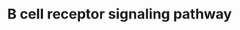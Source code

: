---
annotations:
- id: PW:0000822
  parent: signaling pathway
  type: Pathway Ontology
  value: B cell receptor signaling pathway
authors:
- A.Pandey
- MaintBot
- AlexanderPico
- Christine Chichester
- Mkutmon
- L Dupuis
- Eweitz
citedin:
- link: 10.1038/mtm.2014.7
  title: Proteomic profiling of salivary gland after nonviral gene transfer mediated
    by conventional plasmids and minicircles (2014)
- link: 10.1016/j.forsciint.2016.06.027
  title: Simultaneous time course analysis of multiple markers based on DNA microarray
    in incised wound in skeletal muscle for wound aging (2016)
- link: PMC4061278
  title: Hippocampal gene expression changes underlying stress sensitization and recovery
    (2013)
- link: PMC3885437
  title: A provisional gene regulatory atlas for mouse heart development (2014)
communities: []
description: 'The B cell receptor includes membrane and heavy chain molecules bound
  to a light chain and an Ig alpha (CD79A)/Ig beta (CD79B) heterodimer. Activation
  of the B cell receptor involves phosphorylation of the cytoplasmic immunoreceptor
  tyrosine-based activation motifs (ITAMs) present in Ig alpha and beta. This leads
  to activation of several non-receptor tyrosine kinases including those of the Src,
  Tec and Syk family of kinases. Downstream messengers include DAG, IP3, MAPK/ERK
  and JNK signaling modules.   Source: NetPath http://www.netpath.org/pathways?path_id=NetPath_12'
last-edited: 2025-08-09
ndex: null
organisms:
- Mus musculus
redirect_from:
- /index.php/Pathway:WP274
- /instance/WP274
- /instance/WP274_r118018
revision: r118018
schema-jsonld:
- '@context': https://schema.org/
  '@id': https://wikipathways.github.io/pathways/WP274.html
  '@type': Dataset
  creator:
    '@type': Organization
    name: WikiPathways
  description: 'The B cell receptor includes membrane and heavy chain molecules bound
    to a light chain and an Ig alpha (CD79A)/Ig beta (CD79B) heterodimer. Activation
    of the B cell receptor involves phosphorylation of the cytoplasmic immunoreceptor
    tyrosine-based activation motifs (ITAMs) present in Ig alpha and beta. This leads
    to activation of several non-receptor tyrosine kinases including those of the
    Src, Tec and Syk family of kinases. Downstream messengers include DAG, IP3, MAPK/ERK
    and JNK signaling modules.   Source: NetPath http://www.netpath.org/pathways?path_id=NetPath_12'
  keywords:
  - Actr2
  - Actr3
  - Akt1
  - Arpc1b
  - Arpc2
  - Arpc3
  - Arpc4
  - Arpc5
  - Atf2
  - Atp2b4
  - Bank1
  - Bax
  - Bcar1
  - Bcl10
  - Bcl2
  - Bcl2l11
  - Bcl6
  - Blk
  - Blnk
  - Braf
  - Btk
  - Card11
  - Casp7
  - Casp9
  - Cbl
  - Cblb
  - Ccna2
  - Ccnd2
  - Ccnd3
  - Ccne1
  - Cd19
  - Cd22
  - Cd5
  - Cd72
  - Cd79a
  - Cd79b
  - Cd81
  - Cdk2
  - Cdk4
  - Cdk6
  - Cdk7
  - Chst15
  - Chuk
  - Cmtm3
  - Cr2
  - Creb1
  - Crk
  - Crkl
  - Csk
  - Ctnnb1
  - Dapp1
  - Dok1
  - Dok3
  - Dusp4
  - Dusp6
  - Elk1
  - Fcgr2b
  - Foxo1
  - Fyn
  - Gab1
  - Gab2
  - Gm10108
  - Grb2
  - Gsk3a
  - Gsk3b
  - Gtf2i
  - Hck
  - Hcls1
  - Hdac5
  - Hdac7
  - Hnrnpk
  - Ikbkb
  - Ikbkg
  - Inpp5d
  - Itk
  - Itpr1
  - Itpr2
  - Jun
  - Lat2
  - Lck
  - Lcp2
  - Lime1
  - Lyn
  - Map2k1
  - Map2k2
  - Map3k7
  - Map4k1
  - Mapk1
  - Mapk14
  - Mapk3
  - Mapk4
  - Mapk8
  - Mapkapk2
  - Nck1
  - Nedd9
  - Nfatc1
  - Nfatc2
  - Nfatc3
  - Nfkbia
  - Pdk2
  - Pdpk1
  - Pik3ap1
  - Pik3cg
  - Pik3r1
  - Pik3r2
  - Pip4k2a
  - Pip4k2b
  - Pip4k2c
  - Pip5k1a
  - Pip5k1b
  - Pip5k1c
  - Plcg1
  - Plcg2
  - Plekha1
  - Plekha2
  - Ppp3ca
  - Ppp3cb
  - Ppp3r1
  - Prkcb
  - Prkcd
  - Prkce
  - Prkcq
  - Prkd1
  - Ptk2
  - Ptk2b
  - Ptpn11
  - Ptpn18
  - Ptpn6
  - Ptprc
  - RPS6
  - RPS6KB1
  - Raf1
  - Rap2a
  - Rapgef1
  - Rasa1
  - Rasgrp3
  - Rb1
  - Rel
  - Rela
  - Rhoa
  - Rps6ka1
  - Sh2b2
  - Sh3bp2
  - Shc1
  - Sla2
  - Sos1
  - Sos2
  - Stap1
  - Stat1
  - Stat3
  - Syk
  - Tec
  - Vav1
  - Vav2
  - Was
  - Zap70
  license: CC0
  name: B cell receptor signaling pathway
seo: CreativeWork
title: B cell receptor signaling pathway
wpid: WP274
---